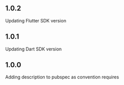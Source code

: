 ## 1.0.2

Updating Flutter SDK version

## 1.0.1

Updating Dart SDK version

## 1.0.0

Adding description to pubspec as convention requires
